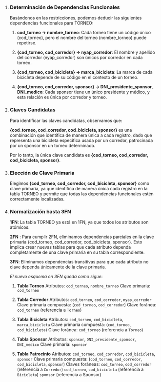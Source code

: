 1. ### Determinación de Dependencias Funcionales

    Basándonos en las restricciones, podemos deducir las siguientes dependencias funcionales para TORNEO:

    1) **cod_torneo → nombre_torneo**: Cada torneo tiene un código único (cod_torneo), pero el nombre del torneo (nombre_torneo) puede repetirse.

    2) **{cod_torneo, cod_corredor} → nyap_corredor**: El nombre y apellido del corredor (nyap_corredor) son únicos por corredor en cada torneo.

    3) **{cod_torneo, cod_bicicleta} → marca_bicicleta**: La marca de cada bicicleta depende de su código en el contexto de un torneo.

    4) **{cod_torneo, cod_corredor, sponsor} → DNI_presidente_sponsor, DNI_medico**: Cada sponsor tiene un único presidente y médico, y esta relación es única por corredor y torneo.


2. ### Claves Candidatas

    Para identificar las claves candidatas, observamos que:

    **{cod_torneo, cod_corredor, cod_bicicleta, sponsor}** es una combinación que identifica de manera única a cada registro, dado que representa una bicicleta específica usada por un corredor, patrocinada por un sponsor en un torneo determinado.

    Por lo tanto, la única clave candidata es **{cod_torneo, cod_corredor, cod_bicicleta, sponsor}**.


3. ### Elección de Clave Primaria
   
    Elegimos **{cod_torneo, cod_corredor, cod_bicicleta, sponsor}** como clave primaria, ya que identifica de manera única cada registro en la tabla TORNEO y permite que todas las dependencias funcionales estén correctamente localizadas.


5. ### Normalización hasta 3FN
   
    **1FN**: La tabla TORNEO ya está en 1FN, ya que todos los atributos son atómicos.

    **2FN** : Para cumplir 2FN, eliminamos dependencias parciales en la clave primaria {cod_torneo, cod_corredor, cod_bicicleta, sponsor}. Esto implica crear nuevas tablas para que cada atributo dependa completamente de una clave primaria en su tabla correspondiente.

    **3FN**: Eliminamos dependencias transitivas para que cada atributo no clave dependa únicamente de la clave primaria.

    *El nuevo esquema en 3FN queda como sigue*:

    1) **Tabla Torneo**
           Atributos: `cod_torneo`, `nombre_torneo`
           Clave primaria: `cod_torneo`

    3) **Tabla Corredor**
           Atributos: `cod_torneo`, `cod_corredor`, `nyap_corredor`
           Clave primaria compuesta: (`cod_torneo`, `cod_corredor`)
           Clave foránea: `cod_torneo` (referencia a `Torneo`)

    5) **Tabla Bicicleta**
           Atributos: `cod_torneo`, `cod_bicicleta`, `marca_bicicleta`
           Clave primaria compuesta: (`cod_torneo`, `cod_bicicleta`)
           Clave foránea: `cod_torneo` (referencia a `Torneo`)

    7) **Tabla Sponsor**
           Atributos: `sponsor`, `DNI_presidente_sponsor`, `DNI_medico`
           Clave primaria: `sponsor`

    9) **Tabla Patrocinio**
           Atributos: `cod_torneo`, `cod_corredor`, `cod_bicicleta`, `sponsor`
           Clave primaria compuesta: (`cod_torneo`,  `cod_corredor`, `cod_bicicleta`, `sponsor`)
           Claves foráneas:
                   `cod_torneo`, `cod_corredor` (referencia a `Corredor`)
                   `cod_torneo`, `cod_bicicleta` (referencia a `Bicicleta`)
                   `sponsor` (referencia a Sponsor)
